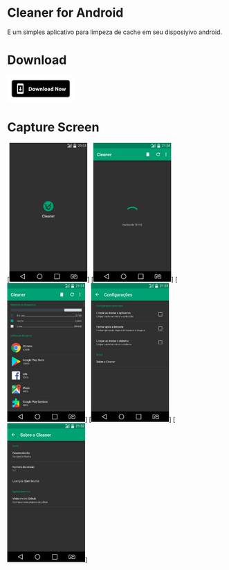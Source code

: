 # Cleaner for Android

E um simples aplicativo para limpeza de cache em seu disposiyivo android.

# Download
[<img alt="Get it on Google Play" height="60" src="./devs/images/download_now.png">](./devs/app/Cleaner_1.0.apk)

# Capture Screen
[<img src="./devs/screenshot/SCREEN_01.png" width="'180" height="320" />]
[<img src="./devs/screenshot/SCREEN_02.png" width="'180" height="320" />]
[<img src="./devs/screenshot/SCREEN_03.png" width="'180" height="320" />]
[<img src="./devs/screenshot/SCREEN_04.png" width="'180" height="320" />]
[<img src="./devs/screenshot/SCREEN_05.png" width="'180" height="320" />]
